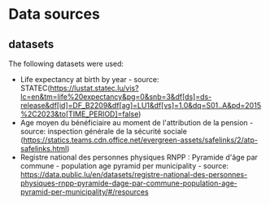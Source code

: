 # Data sources

## datasets

The following datasets were used:
 * Life expectancy at birth by year - source: STATEC(https://lustat.statec.lu/vis?lc=en&tm=life%20expectancy&pg=0&snb=3&df[ds]=ds-release&df[id]=DF_B2209&df[ag]=LU1&df[vs]=1.0&dq=S01..A&pd=2015%2C2023&to[TIME_PERIOD]=false)
 * Age moyen du bénéficiaire au moment de l'attribution de la pension - source: inspection générale de la sécurité sociale (https://statics.teams.cdn.office.net/evergreen-assets/safelinks/2/atp-safelinks.html)
 * Registre national des personnes physiques RNPP : Pyramide d'âge par commune - population age pyramid per municipality - source: https://data.public.lu/en/datasets/registre-national-des-personnes-physiques-rnpp-pyramide-dage-par-commune-population-age-pyramid-per-municipality/#/resources
 
 
 
